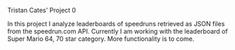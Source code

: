 Tristan Cates' Project 0

In this project I analyze leaderboards of speedruns retrieved as JSON files from the speedrun.com API. 
Currently I am working with the leaderboard of Super Mario 64, 70 star category. More functionality is to come.

